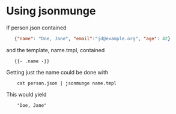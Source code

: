 
# Using jsonmunge

If person.json contained

```json
   {"name": "Doe, Jane", "email":"jd@example.org", "age": 42}
```

and the template, name.tmpl, contained

```template
   {{- .name -}}
```

Getting just the name could be done with

```shell
    cat person.json | jsonmunge name.tmpl
```

This would yield

```
    "Doe, Jane"
```

